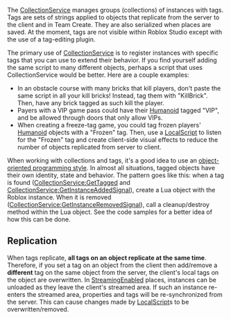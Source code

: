 The [CollectionService](https://create.roblox.com/docs/reference/engine/classes/CollectionService) manages groups (collections) of instances with tags.
Tags are sets of strings applied to objects that replicate from the server to
the client and in Team Create. They are also serialized when places are saved.
At the moment, tags are not visible within Roblox Studio except with the use
of a tag-editing plugin.

The primary use of [CollectionService](https://create.roblox.com/docs/reference/engine/classes/CollectionService) is to register instances with specific
tags that you can use to extend their behavior. If you find yourself adding
the same script to many different objects, perhaps a script that uses
CollectionService would be better. Here are a couple examples:

- In an obstacle course with many bricks that kill players, don't paste the
  same script in all your kill bricks! Instead, tag them with "KillBrick".
  Then, have any brick tagged as such kill the player.
- Payers with a VIP game pass could have their [Humanoid](https://create.roblox.com/docs/reference/engine/classes/Humanoid) tagged "VIP", and be
  allowed through doors that only allow VIPs.
- When creating a freeze-tag game, you could tag frozen players' [Humanoid](https://create.roblox.com/docs/reference/engine/classes/Humanoid)
  objects with a "Frozen" tag. Then, use a [LocalScript](https://create.roblox.com/docs/reference/engine/classes/LocalScript) to listen for the
  "Frozen" tag and create client-side visual effects to reduce the number of
  objects replicated from server to client.

When working with collections and tags, it's a good idea to use an
[object-oriented programming style][1]. In almost all situations, tagged
objects have their own identity, state and behavior. The pattern goes like
this: when a tag is found ([CollectionService:GetTagged](https://create.roblox.com/docs/reference/engine/classes/CollectionService#GetTagged) and
[CollectionService:GetInstanceAddedSignal](https://create.roblox.com/docs/reference/engine/classes/CollectionService#GetInstanceAddedSignal)), create a Lua object with the
Roblox instance. When it is removed
([CollectionService:GetInstanceRemovedSignal](https://create.roblox.com/docs/reference/engine/classes/CollectionService#GetInstanceRemovedSignal)), call a cleanup/destroy method
within the Lua object. See the code samples for a better idea of how this can
be done.

## Replication

When tags replicate, **all tags on an object replicate at the same time**.
Therefore, if you set a tag on an object from the client then add/remove a
**different** tag on the same object from the server, the client's local tags
on the object are overwritten. In
[StreamingEnabled](https://create.roblox.com/docs/reference/engine/classes/Workspace#StreamingEnabled) places, instances can be
unloaded as they leave the client's streamed area. If such an instance
re-enters the streamed area, properties and tags will be re-synchronized from
the server. This can cause changes made by [LocalScript](https://create.roblox.com/docs/reference/engine/classes/LocalScript)s to be
overwritten/removed.

[1]: https://www.lua.org/pil/16.html